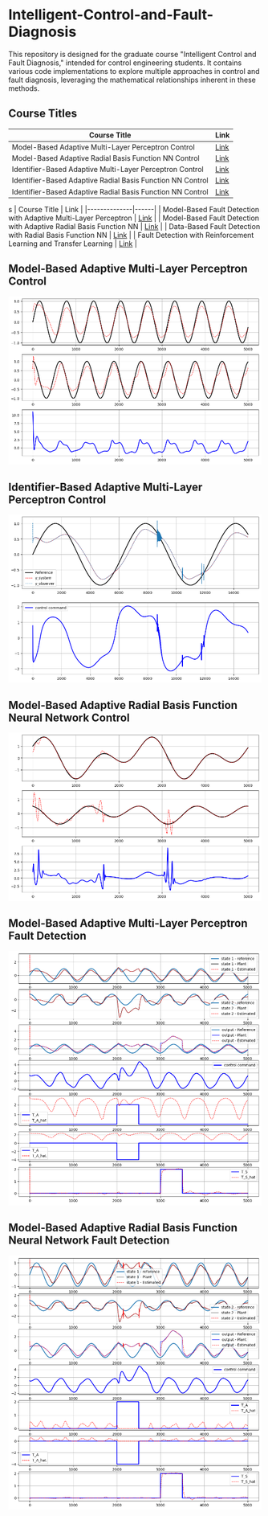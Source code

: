 # Intelligent-Control-and-Fault-Diagnosis
This repository is designed for the graduate course "Intelligent Control and Fault Diagnosis," intended for control engineering students. It contains various code implementations to explore multiple approaches in control and fault diagnosis, leveraging the mathematical relationships inherent in these methods.

## Course Titles

| Course Title | Link |
|--------------|------|
| Model-Based Adaptive Multi-Layer Perceptron Control | [Link](https://github.com/KianoushAqabakee/Intelligent-Control-and-Fault-Diagnosis/tree/main/Control/Model-Based%20MLP) |
| Model-Based Adaptive Radial Basis Function NN Control | [Link](https://github.com/KianoushAqabakee/Intelligent-Control-and-Fault-Diagnosis/tree/main/Control/Model-Based%20RBF) |
| Identifier-Based Adaptive Multi-Layer Perceptron Control | [Link](https://github.com/KianoushAqabakee/Intelligent-Control-and-Fault-Diagnosis/tree/main/Control/Identifier-Based%20MLP) |
| Identifier-Based Adaptive Radial Basis Function NN Control | [Link](https://github.com/KianoushAqabakee/Intelligent-Control-and-Fault-Diagnosis/tree/main/Control/Identifier-Based%20RBF) |
| Identifier-Based Adaptive Radial Basis Function NN Control | [Link](https://github.com/KianoushAqabakee/Intelligent-Control-and-Fault-Diagnosis/tree/main/Control/Identifier-Based%20RBF) |
s
| Course Title | Link |
|--------------|------|
| Model-Based Fault Detection with Adaptive Multi-Layer Perceptron | [Link](https://github.com/KianoushAqabakee/Intelligent-Control-and-Fault-Diagnosis/tree/main/Fault/Model-Based%20MLP) |
| Model-Based Fault Detection with Adaptive Radial Basis Function NN | [Link](https://github.com/KianoushAqabakee/Intelligent-Control-and-Fault-Diagnosis/tree/main/Fault/Model-Based%20RBF) |
| Data-Based Fault Detection with Radial Basis Function NN | [Link](https://github.com/KianoushAqabakee/Intelligent-Control-and-Fault-Diagnosis/tree/main/Fault/Data-Based%20RBF) |
| Fault Detection with Reinforcement Learning and Transfer Learning | [Link](https://github.com/KianoushAqabakee/Intelligent-Control-and-Fault-Diagnosis/tree/main/Fault/Reinforcement%20Learning) |


## Model-Based Adaptive Multi-Layer Perceptron Control

<img src="./Images/Contro_MLP.png" alt="">

## Identifier-Based Adaptive Multi-Layer Perceptron Control

<img src="./Images/Contro_MLP_ID.png" alt="">

## Model-Based Adaptive Radial Basis Function Neural Network Control

<img src="./Images/Contro_RBFnn.png" alt="">

## Model-Based Adaptive Multi-Layer Perceptron Fault Detection

<img src="./Images/Fault_MLP.png" alt="">

## Model-Based Adaptive Radial Basis Function Neural Network Fault Detection

<img src="./Images/Fault_RBF.png" alt="">